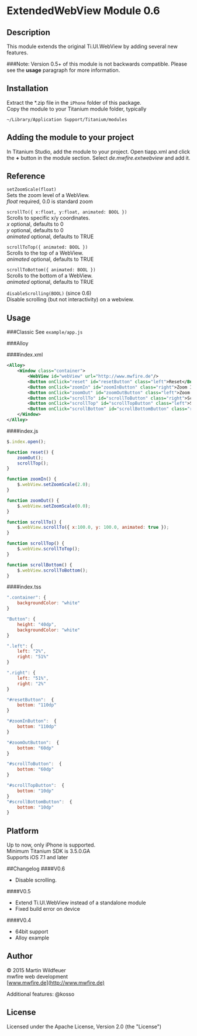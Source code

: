 # ExtendedWebView Module 0.6

## Description

This module extends the original Ti.UI.WebView by adding several new features.

###Note:
Version 0.5+ of this module is not backwards compatible.
Please see the **usage** paragraph for more information.

## Installation
Extract the *.zip file in the `iPhone` folder of this package.<br>
Copy the module to your Titanium module folder, typically

    ~/Library/Application Support/Titanium/modules
    

 
## Adding the module to your project
In Titanium Studio, add the module to your project. Open tiapp.xml and click the <b>+</b> button in the module section. Select <i>de.mwfire.extwebview</i> and add it.


## Reference

`setZoomScale(float)`<br>
Sets the zoom level of a WebView.<br>
*float* required, 0.0 is standard zoom

`scrollTo({ x:float, y:float, animated: BOOL })`<br>
Scrolls to specific x/y coordinates.<br>
*x* optional, defaults to 0<br>
*y* optional, defaults to 0<br>
*animated* optional, defaults to TRUE
    
`scrollToTop({ animated: BOOL })`<br>
Scrolls to the top of a WebView.<br>
*animated* optional, defaults to TRUE

`scrollToBottom({ animated: BOOL })`<br>
Scrolls to the bottom of a WebView.<br>
*animated* optional, defaults to TRUE

`disableScrolling(BOOL)` (since 0.6)<br>
Disable scrolling (but not interactivity) on a webview.<br>


## Usage

###Classic
See `example/app.js`

###Alloy

####index.xml
```xml
<Alloy>
    <Window class="container">
	    <WebView id="webView" url="http://www.mwfire.de"/>
	    <Button onClick="reset" id="resetButton" class="left">Reset</Button>
	    <Button onClick="zoomIn" id="zoomInButton" class="right">Zoom In</Button>
	    <Button onClick="zoomOut" id="zoomOutButton" class="left">Zoom Out</Button>
	    <Button onClick="scrollTo" id="scrollToButton" class="right">Scroll to</Button>
	    <Button onClick="scrollTop" id="scrollTopButton" class="left">Scroll to top</Button>
	    <Button onClick="scrollBottom" id="scrollBottomButton" class="right">Scroll to bottom</Button>
    </Window>
</Alloy>
```
    
####index.js
```javascript
$.index.open();

function reset() {
    zoomOut();
    scrollTop();
}

function zoomIn() {
    $.webView.setZoomScale(2.0);
}

function zoomOut() {
    $.webView.setZoomScale(0.0);
}

function scrollTo() {
    $.webView.scrollTo({ x:100.0, y: 100.0, animated: true });
}

function scrollTop() {
    $.webView.scrollToTop();
}

function scrollBottom() {
    $.webView.scrollToBottom();
}
```
	
####index.tss
```javascript
".container": {
	backgroundColor: "white"
}

"Button": {
	height: "40dp",
	backgroundColor: "white"
}

".left": {
	left: "2%",
	right: "51%"
}

".right": {
	left: "51%",
	right: "2%"
}

"#resetButton":  {
	bottom: "110dp"
}

"#zoomInButton":  {
	bottom: "110dp"
}

"#zoomOutButton":  {
	bottom: "60dp"
}

"#scrollToButton":  {
	bottom: "60dp"
}

"#scrollTopButton":  {
	bottom: "10dp"
}
"#scrollBottomButton":  {
	bottom: "10dp"
}
```

## Platform
Up to now, only iPhone is supported.<br>
Minimum Titanium SDK is 3.5.0.GA<br>
Supports iOS 7.1 and later 

##Changelog
####V0.6
- Disable scrolling.

####V0.5
- Extend Ti.UI.WebView instead of a standalone module
- Fixed build error on device

####V0.4
- 64bit support
- Alloy example

## Author

© 2015 Martin Wildfeuer<br>
mwfire web development<br>
[www.mwfire.de](http://www.mwfire.de)

Additional features: @kosso 

## License

Licensed under the Apache License, Version 2.0 (the "License")